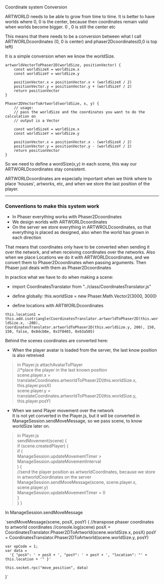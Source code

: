 Coordinate system Conversion

ARTWORLD needs to be able to grow from time to time. It is better to have worlds where 0, 0 is the center, because then coordinates remain valid when worlds become bigger. 0 , 0 is still the center etc

This means that there needs to be a conversion between what I call ARTWORLDcoordinates (0, 0 is center) and phaser2Dcoordinates(0,0 is top left)

It is a simple conversion when we know the worldSize. 


    artworldVectorToPhaser2D(worldSize, positionVector) {
        const worldSizeX = worldSize.x
        const worldSizeY = worldSize.y

        positionVector.x = positionVector.x + (worldSizeX / 2)
        positionVector.y = positionVector.y + (worldSizeY / 2)
        return positionVector
    }

    Phaser2DVectorToArtworld(worldSize, x, y) {
        // usage: 
        // pass the worldSize and the coordinates you want to do the calculation on
        // output is a Vector

        const worldSizeX = worldSize.x
        const worldSizeY = worldSize.y

        positionVector.x = positionVector.x - (worldSizeX / 2)
        positionVector.y = positionVector.y - (worldSizeY / 2)
        return positionVector
    }

So we need to define a wordSize(x,y) in each scene, this way our ARTWORLDcoordinates stay consistent.

ARTWORLDcoordinates are especially important when we think where to place 'houses', artworks, etc, and when we store the last position of the player.


***

### Conventions to make this system work   

* In Phaser everything works with Phaser2Dcoordinates   
* We design worlds with ARTWORLDcoordinates  
* On the server we store everything in ARTWROLDcoordinates, so that everything is placed as designed, also when the world has grown in each direction  

That means that coordinates only have to be converted when sending it over the network, and when receiving coordinates over the networks. 
 Also when we place Locations we do it with ARTWORLDcoordinates, and we convert them to Phaser2Dcoordinates when passing arguments.  Then Phaser just deals with them as Phaser2Dcoordinates  

In practice what we have to do when making a scene:

* import CoordinatesTranslator from "../class/CoordinatesTranslator.js"

* define globally: this.worldSize = new Phaser.Math.Vector2(3000, 3000)

* define locations with ARTWORLDcoordinates

`this.location1 = this.add.isotriangle(CoordinatesTranslator.artworldToPhaser2D(this.worldSize.x, -200), CoordinatesTranslator.artworldToPhaser2D(this.worldSize.y, 200), 150, 150, false, 0x8dcb0e, 0x3f8403, 0x63a505)`

Behind the scenes coordinates are converted here:

* When the player avatar is loaded from the server, the last know position is also retreived

> in Player.js attachAvatarToPlayer   
> //*place the player in the last known position   
> scene.player.x = translateCoordinates.artworldToPhaser2D(this.worldSize.x, this.player.posX)   
> scene.player.y = translateCoordinates.artworldToPhaser2D(this.worldSize.y, this.player.posY)   

* When we send Player movement over the network  
It is not yet converted in the Player.js, but it will be converted in ManageSession.sendMoveMessage, so we pass scene, to know worldSize later on.   


> in Player.js  
> sendMovement(scene) {  
>    if (scene.createdPlayer) {  
>      if (  
>       ManageSession.updateMovementTimer > ManageSession.updateMovementInterval  
>      ) {  
>        //send the player position as artworldCoordinates, because we store in artworldCoordinates on the server  
>        ManageSession.sendMoveMessage(scene, scene.player.x, scene.player.y)  
>        ManageSession.updateMovementTimer = 0  
>      }  
>    }
> }


In ManageSession.sendMoveMessage   

`sendMoveMessage(scene, posX, posY) {
    //transpose phaser coordinates to artworld coordinates
    //console.log(scene)
    posX = CoordinatesTranslator.Phaser2DToArtworld(scene.worldSize.x, posX)
    posY = CoordinatesTranslator.Phaser2DToArtworld(scene.worldSize.y, posY)

    var opCode = 1;
    var data =
      '{ "posX": ' + posX + ', "posY": ' + posY + ', "location": "' + this.location + '" }'

    this.socket.rpc("move_position", data)
  }` 

